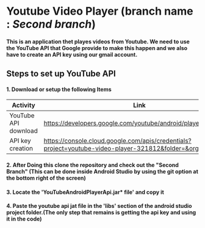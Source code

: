 # Youtube Video Player (branch name : ***Second branch***)
#### This is an application thet playes videos from Youtube. We need to use the YouTube API that Google provide to make this happen and we also have to create an API key using our gmail account. 

## Steps to set up YouTube API
#### 1. Download or setup the following Items
|Activity|Link|
|--------|--------|
|YouTube API download|https://developers.google.com/youtube/android/player/downloads|
|API key creation|https://console.cloud.google.com/apis/credentials?project=youtube-video-player-321812&folder=&organizationId=|


#### 2. After Doing this clone the repository and check out the **"Second Branch"** (This can be done inside Android Studio by using the git option at the bottom right of the screen)

#### 3. Locate the 'YouTubeAndroidPlayerApi.jar* file' and copy it
#### 4. Paste the youtube api jat file in the 'libs' section of the android studio project folder.(The only step that remains is getting the api key and using it in the code)


